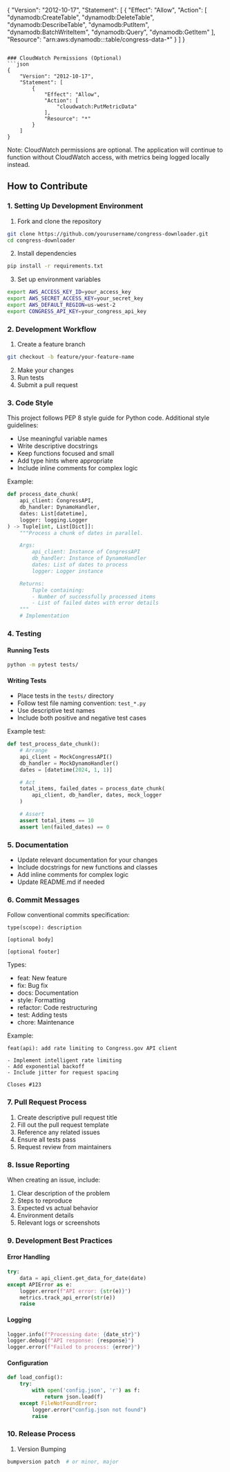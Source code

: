 {
    "Version": "2012-10-17",
    "Statement": [
        {
            "Effect": "Allow",
            "Action": [
                "dynamodb:CreateTable",
                "dynamodb:DeleteTable",
                "dynamodb:DescribeTable",
                "dynamodb:PutItem",
                "dynamodb:BatchWriteItem",
                "dynamodb:Query",
                "dynamodb:GetItem"
            ],
            "Resource": "arn:aws:dynamodb:*:*:table/congress-data-*"
        }
    ]
}
```

### CloudWatch Permissions (Optional)
```json
{
    "Version": "2012-10-17",
    "Statement": [
        {
            "Effect": "Allow",
            "Action": [
                "cloudwatch:PutMetricData"
            ],
            "Resource": "*"
        }
    ]
}
```

Note: CloudWatch permissions are optional. The application will continue to function without CloudWatch access, with metrics being logged locally instead.

## How to Contribute

### 1. Setting Up Development Environment

1. Fork and clone the repository
```bash
git clone https://github.com/yourusername/congress-downloader.git
cd congress-downloader
```

2. Install dependencies
```bash
pip install -r requirements.txt
```

3. Set up environment variables
```bash
export AWS_ACCESS_KEY_ID=your_access_key
export AWS_SECRET_ACCESS_KEY=your_secret_key
export AWS_DEFAULT_REGION=us-west-2
export CONGRESS_API_KEY=your_congress_api_key
```

### 2. Development Workflow

1. Create a feature branch
```bash
git checkout -b feature/your-feature-name
```

2. Make your changes
3. Run tests
4. Submit a pull request

### 3. Code Style

This project follows PEP 8 style guide for Python code. Additional style guidelines:

- Use meaningful variable names
- Write descriptive docstrings
- Keep functions focused and small
- Add type hints where appropriate
- Include inline comments for complex logic

Example:
```python
def process_date_chunk(
    api_client: CongressAPI,
    db_handler: DynamoHandler,
    dates: List[datetime],
    logger: logging.Logger
) -> Tuple[int, List[Dict]]:
    """Process a chunk of dates in parallel.

    Args:
        api_client: Instance of CongressAPI
        db_handler: Instance of DynamoHandler
        dates: List of dates to process
        logger: Logger instance

    Returns:
        Tuple containing:
        - Number of successfully processed items
        - List of failed dates with error details
    """
    # Implementation
```

### 4. Testing

#### Running Tests
```bash
python -m pytest tests/
```

#### Writing Tests
- Place tests in the `tests/` directory
- Follow test file naming convention: `test_*.py`
- Use descriptive test names
- Include both positive and negative test cases

Example test:
```python
def test_process_date_chunk():
    # Arrange
    api_client = MockCongressAPI()
    db_handler = MockDynamoHandler()
    dates = [datetime(2024, 1, 1)]

    # Act
    total_items, failed_dates = process_date_chunk(
        api_client, db_handler, dates, mock_logger
    )

    # Assert
    assert total_items == 10
    assert len(failed_dates) == 0
```

### 5. Documentation

- Update relevant documentation for your changes
- Include docstrings for new functions and classes
- Add inline comments for complex logic
- Update README.md if needed

### 6. Commit Messages

Follow conventional commits specification:

```
type(scope): description

[optional body]

[optional footer]
```

Types:
- feat: New feature
- fix: Bug fix
- docs: Documentation
- style: Formatting
- refactor: Code restructuring
- test: Adding tests
- chore: Maintenance

Example:
```
feat(api): add rate limiting to Congress.gov API client

- Implement intelligent rate limiting
- Add exponential backoff
- Include jitter for request spacing

Closes #123
```

### 7. Pull Request Process

1. Create descriptive pull request title
2. Fill out the pull request template
3. Reference any related issues
4. Ensure all tests pass
5. Request review from maintainers

### 8. Issue Reporting

When creating an issue, include:

1. Clear description of the problem
2. Steps to reproduce
3. Expected vs actual behavior
4. Environment details
5. Relevant logs or screenshots

### 9. Development Best Practices

#### Error Handling
```python
try:
    data = api_client.get_data_for_date(date)
except APIError as e:
    logger.error(f"API error: {str(e)}")
    metrics.track_api_error(str(e))
    raise
```

#### Logging
```python
logger.info(f"Processing date: {date_str}")
logger.debug(f"API response: {response}")
logger.error(f"Failed to process: {error}")
```

#### Configuration
```python
def load_config():
    try:
        with open('config.json', 'r') as f:
            return json.load(f)
    except FileNotFoundError:
        logger.error("config.json not found")
        raise
```

### 10. Release Process

1. Version Bumping
```bash
bumpversion patch  # or minor, major